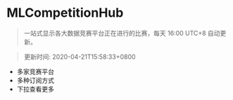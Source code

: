 # MLCompetitionHub

> 一站式显示各大数据竞赛平台正在进行的比赛，每天 16:00 UTC+8 自动更新。
  
> 更新时间: 2020-04-21T15:58:33+0800 

* 多家竞赛平台
* 多种订阅方式
* 下拉查看更多